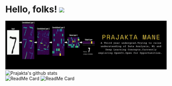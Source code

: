 # Hello, folks! <img src="https://raw.githubusercontent.com/MartinHeinz/MartinHeinz/master/wave.gif" width="30px">



<!--
**maneprajakta/maneprajakta** is a ✨ _special_ ✨ repository because its `README.md` (this file) appears on your GitHub profile.




Here are some ideas to get you started:

- 🔭 I’m currently working on ...
- 🌱 I’m currently learning ...
- 👯 I’m looking to collaborate on ...
- 🤔 I’m looking for help with ...
- 💬 Ask me about ...
- 📫 How to reach me: ...
- 😄 Pronouns: ...
- ⚡ Fun fact: ...
-->


![Alt Text](https://github.com/maneprajakta/Data_Cleaning_With_Python/blob/master/ezgif.com-video-to-gif.gif)
![Prajakta's github stats](https://github-readme-stats.vercel.app/api?username=maneprajakta&show_icons=true&theme=radical)
<br>
![ReadMe Card](https://github-readme-stats.vercel.app/api/pin/?username=maneprajakta&repo=Digit_Recognition_Web_App&show_icons=true&theme=radical)
![ReadMe Card](https://github-readme-stats.vercel.app/api/pin/?username=maneprajakta&repo=DSA&show_icons=true&theme=radical)


